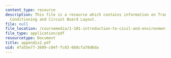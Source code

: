 ```yaml
---
content_type: resource
description: This file is a resource which contains information on Transducer, Signal
  Conditioning and Circuit Board Layout.
file: null
file_location: /coursemedia/1-101-introduction-to-civil-and-environmental-engineering-design-i-fall-2006/4fa55e773689c04ffc03668cfa78d6da_appendix2.pdf
file_type: application/pdf
resourcetype: Document
title: appendix2.pdf
uid: 4fa55e77-3689-c04f-fc03-668cfa78d6da
---
```

